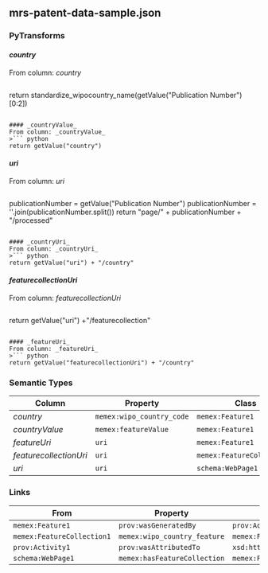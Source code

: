## mrs-patent-data-sample.json

### PyTransforms
#### _country_
From column: _country_
>``` python
return standardize_wipocountry_name(getValue("Publication Number")[0:2])
```

#### _countryValue_
From column: _countryValue_
>``` python
return getValue("country")
```

#### _uri_
From column: _uri_
>``` python
publicationNumber = getValue("Publication Number")
publicationNumber = ''.join(publicationNumber.split())
return "page/" + publicationNumber + "/processed"
```

#### _countryUri_
From column: _countryUri_
>``` python
return getValue("uri") + "/country"
```

#### _featurecollectionUri_
From column: _featurecollectionUri_
>``` python
return getValue("uri") +"/featurecollection"
```

#### _featureUri_
From column: _featureUri_
>``` python
return getValue("featurecollectionUri") + "/country"
```


### Semantic Types
| Column | Property | Class |
|  ----- | -------- | ----- |
| _country_ | `memex:wipo_country_code` | `memex:Feature1`|
| _countryValue_ | `memex:featureValue` | `memex:Feature1`|
| _featureUri_ | `uri` | `memex:Feature1`|
| _featurecollectionUri_ | `uri` | `memex:FeatureCollection1`|
| _uri_ | `uri` | `schema:WebPage1`|


### Links
| From | Property | To |
|  --- | -------- | ---|
| `memex:Feature1` | `prov:wasGeneratedBy` | `prov:Activity1`|
| `memex:FeatureCollection1` | `memex:wipo_country_feature` | `memex:Feature1`|
| `prov:Activity1` | `prov:wasAttributedTo` | `xsd:http://dig.isi.edu/mrs/data/api/google`|
| `schema:WebPage1` | `memex:hasFeatureCollection` | `memex:FeatureCollection1`|
